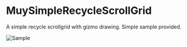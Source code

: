 # MuySimpleRecycleScrollGrid

A simple recycle scrollgrid with gizmo drawing.
Simple sample provided.

![Sample](https://github.com/2C2C2C/MuyScrollRect/blob/master/TempSrc/RecycleScrollGrid01.gif)
